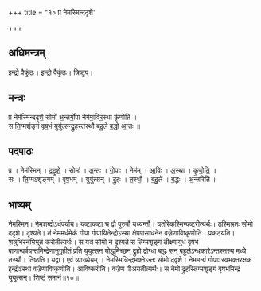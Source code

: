 +++
title = "१० प्र नेमस्मिन्ददृशे"

+++
## अधिमन्त्रम्
इन्द्रो वैकुंठः। इन्द्रो वैकुंठः। त्रिष्टुप्।

## मन्त्रः
प्र नेम॑स्मिन्ददृशे॒ सोमो॑ अ॒न्तर्गो॒पा नेम॑मा॒विर॒स्था कृ॑णोति ।  
स ति॒ग्मशृ॑ङ्गं वृष॒भं युयु॑त्सन्द्रु॒हस्त॑स्थौ बहु॒ले ब॒द्धो अ॒न्तः ॥

## पदपाठः
प्र । नेम॑स्मिन् । द॒दृ॒शे॒ । सोमः॑ । अ॒न्तः । गो॒पाः । नेम॑म् । आ॒विः । अ॒स्था । कृ॒णो॒ति॒ ।  
सः । ति॒ग्मऽशृ॑ङ्गम् । वृ॒ष॒भम् । युयु॑त्सन् । द्रु॒हः । त॒स्थौ॒ । ब॒हु॒ले । ब॒द्धः । अ॒न्तरिति॑ ॥

## भाष्यम्
नेमस्मिन्। नेमशब्दोऽर्धपर्याय। यष्टायष्टा च द्वौ पुरुषौ यध्यन्तौ। यतोरेकस्मिन्यष्टरीत्यर्थः। ठस्मिन्नतः सोमो ददृशे। दृश्यते। तं नेममर्धमेकं गोपा गोपायितेन्द्रोऽस्था क्षेपणसाधनेन वज्रेणाविष्कृणोति। प्रकटयति। शत्रुभिरनभिभुतं करोतीत्यर्थः। स यत्र सोमो न दृश्यते स तिग्मशृङ्गं तीक्ष्णायुधं वृषभं बाणान्वर्षयन्तमिन्द्रेणानुगृहीतं प्रति युयुत्सन् योद्धुमिच्छन् द्रुहो द्रोग्धा बद्धः सन् बहुलेऽन्धकारेऽन्तस्तस्य मध्ये तस्थौ। तिष्ठति। यद्वा। एवं व्याख्येयम् । नेमस्मिन्निन्द्रभक्तेऽन्तः सोमो दवृशे। नेममन्यं गोपाः स्वभक्तरक्षक इन्द्रोऽस्था वज्रेणाविष्कृणोति। आविष्करोति। वज्रेण पीअयतीत्यर्थः। स नेमो द्रुहस्तिग्मशृङ्गं वृषभमिन्द्रं युयुत्सन्। शिष्टं समानं॥१०॥